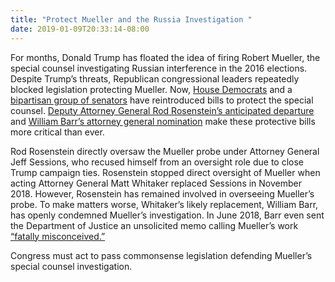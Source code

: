 ```yaml
---
title: "Protect Mueller and the Russia Investigation "
date: 2019-01-09T20:33:14-08:00
---
```

For months, Donald Trump has floated the idea of firing Robert Mueller, the special counsel investigating Russian interference in the 2016 elections. Despite Trump’s threats, Republican congressional leaders repeatedly blocked legislation protecting Mueller. Now, [House Democrats](https://www.washingtonpost.com/powerpost/house-dems-begin-scrutiny-of-trump-with-a-bill-to-protect-the-special-counsel/2019/01/03/0b8bfd22-0f9f-11e9-84fc-d58c33d6c8c7_story.html?noredirect=on&utm_term=.dda76420e44a) and a [bipartisan group of senators](https://www.rollcall.com/news/congress/mueller-protection-bill-reintroduced-senate-still-no-prospects-floor-time) have reintroduced bills to protect the special counsel. [Deputy Attorney General Rod Rosenstein’s anticipated departure](https://www.nbcnews.com/politics/justice-department/rod-rosenstein-plans-leave-justice-department-after-new-attorney-general-n956571) and [William Barr’s attorney general nomination](https://www.businessinsider.com/william-barr-memo-mueller-investigation-legally-insupportable-2018-12) make these protective bills more critical than ever. 

Rod Rosenstein directly oversaw the Mueller probe under Attorney General Jeff Sessions, who recused himself from an oversight role due to close Trump campaign ties. Rosenstein stopped direct oversight of Mueller when acting Attorney General Matt Whitaker replaced Sessions in November 2018. However, Rosenstein has remained involved in overseeing Mueller’s probe. To make matters worse, Whitaker’s likely replacement, William Barr, has openly condemned Mueller’s investigation. In June 2018, Barr even sent the Department of Justice an unsolicited memo calling Mueller’s work [“fatally misconceived.”](https://www.wsj.com/articles/trumps-attorney-general-pick-criticized-an-aspect-of-mueller-probe-in-memo-to-justice-department-11545275973)

 Congress must act to pass commonsense legislation defending Mueller’s special counsel investigation. 

